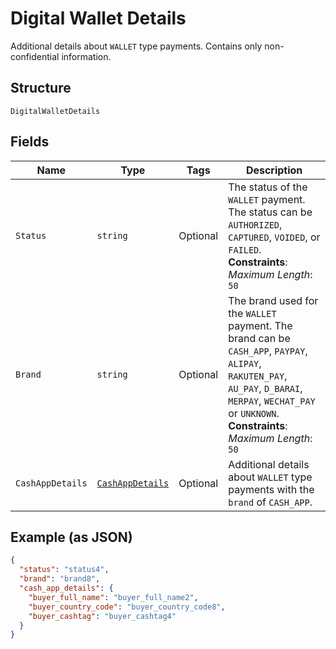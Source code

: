 
# Digital Wallet Details

Additional details about `WALLET` type payments. Contains only non-confidential information.

## Structure

`DigitalWalletDetails`

## Fields

| Name | Type | Tags | Description |
|  --- | --- | --- | --- |
| `Status` | `string` | Optional | The status of the `WALLET` payment. The status can be `AUTHORIZED`, `CAPTURED`, `VOIDED`, or<br>`FAILED`.<br>**Constraints**: *Maximum Length*: `50` |
| `Brand` | `string` | Optional | The brand used for the `WALLET` payment. The brand can be `CASH_APP`, `PAYPAY`, `ALIPAY`,<br>`RAKUTEN_PAY`, `AU_PAY`, `D_BARAI`, `MERPAY`, `WECHAT_PAY` or `UNKNOWN`.<br>**Constraints**: *Maximum Length*: `50` |
| `CashAppDetails` | [`CashAppDetails`](../../doc/models/cash-app-details.md) | Optional | Additional details about `WALLET` type payments with the `brand` of `CASH_APP`. |

## Example (as JSON)

```json
{
  "status": "status4",
  "brand": "brand8",
  "cash_app_details": {
    "buyer_full_name": "buyer_full_name2",
    "buyer_country_code": "buyer_country_code8",
    "buyer_cashtag": "buyer_cashtag4"
  }
}
```

